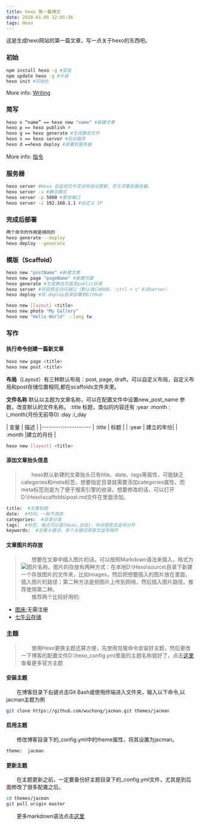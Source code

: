 ```yaml
---
title: hexo 第一篇博文
date: 2018-01-05 12:05:36
tags: Hexo
---
```

这是生成hexo网站的第一篇文章，写一点关于hexo的东西吧。

### 初始

``` bash
npm install hexo -g #安装
npm update hexo -g #升级
hexo init #初始化
```
More info: [Writing](https://hexo.io/docs/writing.html)
<!--more-->

### 简写

``` bash
hexo n “name” == hexo new "name" #新建文章
hexo p == hexo publish #
hexo g == hexo generate #生成静态文件
hexo s == hexo server #启动服务
hexo d ==hexo deploy #部署到服务器
```

More info: [指令](https://hexo.io/zh-cn/docs/commands.html)
### 服务器

``` bash
hexo server #Hexo 会监视文件变动并自动更新，您无须重启服务器。
hexo server -s #静态模式
hexo server -p 5000 #更改端口
hexo server -i 192.168.1.1 #自定义 IP
```

### 完成后部署

``` bash
两个命令的作用是相同的
hexo generate --deploy
hexo deploy --generate
```

### 模版（Scaffold）
```bash
hexo new "postName" #新建文章
hexo new page "pageName" #新建页面
hexo generate #生成静态页面至public目录
hexo server #开启预览访问端口（默认端口4000，'ctrl + c'关闭server）
hexo deploy #将.deploy目录部署到GitHub

hexo new [layout] <title>
hexo new photo "My Gallery"
hexo new "Hello World" --lang tw

```
### 写作

#### 执行命令创建一篇新文章
```bash
hexo new page <title>
hexo new post <title>
```
**布局**（Layout）有三种默认布局：post, page, draft，可以自定义布局，自定义布局和post存储位置相同,都在scaffolds文件夹里。

**文件名称**
默认以主题为文章名称，可以在配置文件中设置new_post_name 参数，改变默认的文件名称。
:title 标题，类似的内容还有 :year :month : i_month(月份无前导0) :day :i_day


| 变量    |   描述    |
|---------:-----------
| :title  |   标题    |
| :year   | 建立的年份|
| :month  |建立的月份  |



```bash
hexo new [layout] <title>
```


#### 添加文章抬头信息
>&emsp;&emsp;hexo默认新建的文章抬头已有title、date、tags等属性，可能缺乏categories和meta标签，想要指定目录就需要添加categories属性，而meta标签则是为了便于搜索引擎的收录。想要修改的话，可以打开D:\Hexo\scaffolds\post.md文件在里面添加。

 ```bash
 title:  #文章标题
 date:  #时间，一般不用改
 categories:  #目录分类
 tags:  #标签，格式可以是[Hexo,总结]，中间用英文逗号分开
 keywords:  #文章关键词，多个关键词用英文逗号隔开
 ```
#### 文章图片的存放

>&emsp;&emsp;想要在文章中插入图片的话，可以按照Markdown语法来插入，格式为 ![图片名称](图片地址)。图片的存放有两种方式：在本地D:\Hexo\source\目录下新建一个存放图片的文件夹，比如images，然后把想要插入的图片放在里面，插入图片的路径；第二种方法是把图片上传到网络，然后插入图片路径。推荐使用第二种。<br>
　　推荐两个比较好用的:

+ [图床](http://tuchuang.org/);无需注册
+ [七牛云存储](https://portal.qiniu.com/signup?code=3lglas6pgi2qa)

### 主题
>&emsp;&emsp;使用Hexo更换主题还算方便，先使用克隆命令安装好主题，然后更改一下博客的配置文件D:\hexo\_config.yml里面的主题名称就好了。点击[这里](https://link.jianshu.com/?t=https://hexo.io/themes/)查看更多官方主题

#### 安装主题
&emsp;&emsp;在博客目录下右键点击Git Bash或使用终端进入文件夹，输入以下命令,以jacman主题为例

```Bash
git clone https://github.com/wuchong/jacman.git themes/jacman
```
#### 启用主题
&emsp;&emsp;修改博客目录下的_config.yml中的theme属性，将其设置为jacman。

```bash
theme:  jacman
```
#### 更新主题
&emsp;&emsp;在主题更新之前，一定要备份好主题目录下的_config.yml文件，尤其是到后面修改了很多配置之后。

```Bash
cd themes/jacman
git pull origin master
```
&emsp;&emsp;更多markdown语法点击[这里](https://www.jianshu.com/p/1e402922ee32/)
